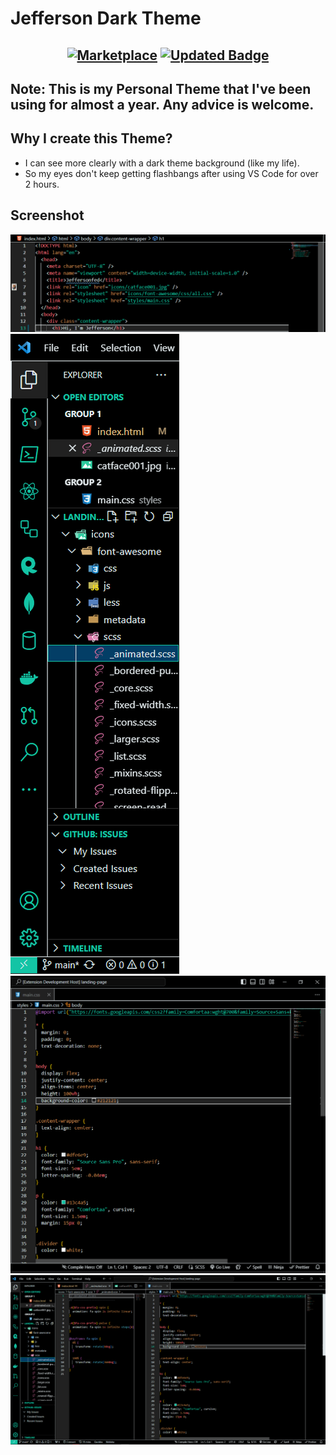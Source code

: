 # Jefferson Dark Theme

<h2 align="center">

[![Marketplace][MarketplaceBadge]][MarketplaceLink]
[![Updated Badge][UpdateBadge]][UpdateLink]

</h2>

## Note: This is my Personal Theme that I've been using for almost a year. Any advice is welcome.

## Why I create this Theme?
- I can see more clearly with a dark theme background (like my life).
- So my eyes don't keep getting flashbangs after using VS Code for over 2 hours.

## Screenshot
<img src="screenshot/sce1.png">
<img src="screenshot/sce2.png">
<img src="screenshot/sce4.png">
<img src="screenshot/sce3.png">



<!-- ============== -->
<!-- Links -->
<!-- ============== -->

[MarketplaceBadge]: https://img.shields.io/badge/Marketplace-VSCode-0078D4?style=plastic&logo=visual%20studio%20code&logoColor=white

[MarketplaceLink]: https://marketplace.visualstudio.com/items?itemName=Jeffersonfed.jeffersonfed-dark-theme


[UpdateBadge]: https://badges.pufler.dev/updated/jeffersonfed/jeffersonfed-vscode-dark-theme?&label=Last%20Updated&color=blue&icon=5&pretty=false&style=plastic

[UpdateLink]: https://github.com/jeffersonfed/jeffersonfed-vscode-dark-theme


[Github]: https://github.com/jeffersonfed